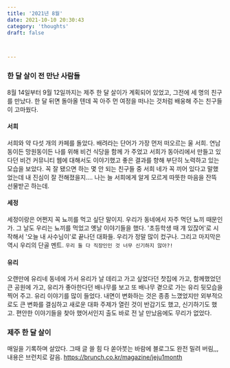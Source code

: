 ```yaml
---
title: '2021년 8월'
date: 2021-10-10 20:30:43
category: 'thoughts'
draft: false



---
```


### 한 달 살이 전 만난 사람들

8월 14일부터 9월 12일까지는 제주 한 달 살이가 계획되어 있었고, 그전에 세 명의 친구를 만났다. 한 달 뒤면 돌아올 텐데 꼭 아주 먼 여정을 떠나는 것처럼 배웅해 주는 친구들이 고마웠다.

#### 서희

서희와 약 다섯 개의 카페를 돌았다. 배려라는 단어가 가장 먼저 떠오르는 울 서희. 연남동이든 망원동이든 나를 위해 비건 식당을 함께 가 주었고 서희가 동아리에서 만들고 있다던 비건 커뮤니티 웹에 대해서도 이야기했고 좋은 결과를 향해 부단히 노력하고 있는 모습을 보았다. 꼭 잘 됐으면 하는 몇 안 되는 친구들 중 서희 네가 꼭 끼어 있다고 말했었는데 내 진심이 잘 전해졌을지.... 나는 늘 서희에게 알게 모르게 따뜻한 마음을 잔뜩 선물받곤 하는데.

#### 세정

세정이랑은 어쩐지 꼭 뇨끼를 먹고 싶단 말이지. 우리가 동네에서 자주 먹던 뇨끼 때문인가. 그 날도 우리는 뇨끼를 먹었고 옛날 이야기들을 했다. '초등학생 때 걔 있잖어'로 시작해서 '오늘 내 사수님이'로 끝나던 대화들. 우리가 정말 많이 컸구나. 그리고 마지막은 역시 우리의 단골 멘트. `우리 둘 다 직장인인 것 너무 신기하지 않아?!`

#### 유리

오랜만에 유리네 동네에 가서 유리가 날 데리고 가고 싶었다던 찻집에 가고, 함께했었던 큰 공원에 가고, 유리가 좋아한다던 배나무를 보고 또 배나무 곁으로 가는 유리 뒷모습을 찍어 주고. 유리 이야기를 많이 들었다. 내면이 변화하는 것은 종종 느꼈었지만 외부적으로도 큰 변화를 결심하고 새로운 대화 주제가 열린 것이 반갑기도 했고, 신기하기도 했고. 편안한 이야기들을 찾아 했어서인지 출도 바로 전 날 만났음에도 무리가 없었다.

### 제주 한 달 살이

매일을 기록하며 살았다. 그때 글 쓸 힘 다 쏟아붓는 바람에 블로그도 완전 밀려 버림,,, 내용은 브런치로 갈음. https://brunch.co.kr/magazine/jeju1month

